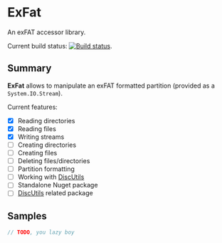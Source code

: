 # ExFat

An exFAT accessor library.

Current build status: [![Build status](https://ci.appveyor.com/api/projects/status/k0jf58a0e5g2ue2h?svg=true
)](https://ci.appveyor.com/project/picrap/exfat).

## Summary

**ExFat** allows to manipulate an exFAT formatted partition (provided as a `System.IO.Stream`).

Current features:
- [X] Reading directories
- [X] Reading files
- [X] Writing streams
- [ ] Creating directories
- [ ] Creating files
- [ ] Deleting files/directories
- [ ] Partition formatting
- [ ] Working with [DiscUtils](https://github.com/DiscUtils/DiscUtils)
- [ ] Standalone Nuget package
- [ ] [DiscUtils](https://www.nuget.org/packages/DiscUtils) related package

## Samples

```csharp
// TODO, you lazy boy
```
